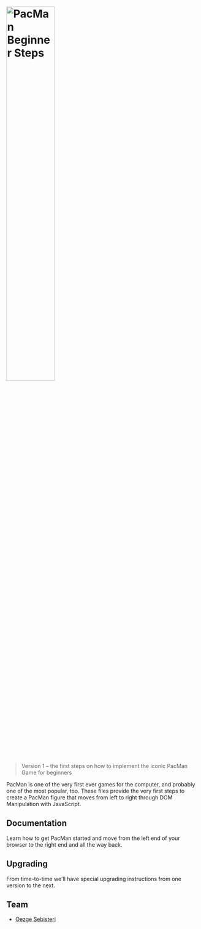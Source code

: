 <h1><img src="https://banner2.cleanpng.com/20180204/ujw/kisspng-ms-pac-man-ghosts-pac-man-ghost-png-file-5a77b8bc4159b2.0297583615177955162677.jpg" alt="PacMan Beginner Steps" width="50%"></h1>

> Version 1 – the first steps on how to implement the iconic PacMan Game for beginners

PacMan is one of the very first ever games for the computer, and probably one of the most popular, too. 
These files provide the very first steps to create a PacMan figure that moves from left to right through DOM Manipulation with JavaScript.

## Documentation

Learn how to get PacMan started and move from the left end of your browser to the right end and all the way back.

## Upgrading

From time-to-time we'll have special upgrading instructions from one version to the next.

## Team
* [Oezge Sebisteri](https://github.com/17-100)
